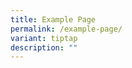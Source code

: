 ```yaml
---
title: Example Page
permalink: /example-page/
variant: tiptap
description: ""
---
```

<p></p><p></p>